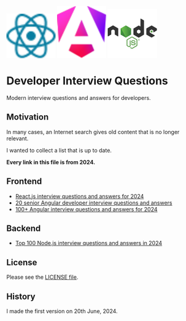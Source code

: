 <img src="img/react.svg" width="128"/> <img src="img/angular.svg" width="128"/> <img src="img/nodejs-original-wordmark.svg" width="128"/>

# Developer Interview Questions

Modern interview questions and answers for developers.

## Motivation

In many cases, an Internet search gives old content that is no longer relevant.

I wanted to collect a list that is up to date.

**Every link in this file is from 2024.**

## Frontend

- [React.js interview questions and answers for 2024](https://www.turing.com/interview-questions/react-js)
- [20 senior Angular developer interview questions and answers](https://aw.club/global/en/blog/senior-angular-developer-interview-questions)
- [100+ Angular interview questions and answers for 2024](https://www.turing.com/interview-questions/angular)

## Backend

- [Top 100 Node.js interview questions and answers in 2024](https://www.turing.com/interview-questions/node-js)

## License

Please see the [LICENSE file](LICENSE).

## History

I made the first version on 20th June, 2024.
